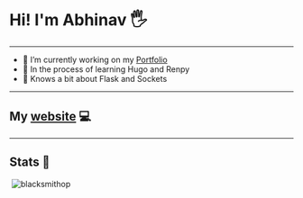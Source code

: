 # Hi! I'm Abhinav :raised_hand_with_fingers_splayed:

---

- 🔭 I’m currently working on my [Portfolio](https://blacksmithop.github.io/Portfolio/)
- 🧪 In the process of learning Hugo and Renpy
- 💬 Knows a bit about Flask and Sockets

---

 ## My [website](https://abhinav.page/) :computer:

---

## Stats :page_with_curl:

 ![blacksmithop](https://github-readme-stats.vercel.app/api?username=blacksmithop&show_icons=true&locale=en)
